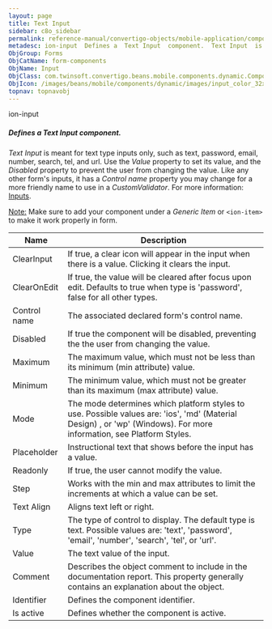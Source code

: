 ```yaml
---
layout: page
title: Text Input
sidebar: c8o_sidebar
permalink: reference-manual/convertigo-objects/mobile-application/components/form-components/text-input/
metadesc: ion-input  Defines a  Text Input  component.  Text Input  is meant for text type inputs only, such as text, password, email, number, search, tel, and 
ObjGroup: Forms
ObjCatName: form-components
ObjName: Input
ObjClass: com.twinsoft.convertigo.beans.mobile.components.dynamic.ComponentManager$1
ObjIcon: /images/beans/mobile/components/dynamic/images/input_color_32x32.png
topnav: topnavobj
---
```

ion-input
##### Defines a <i>Text Input</i> component.
<i>Text Input</i> is meant for text type inputs only, such as text, password, email, number, search, tel, and url.
Use the <i>Value</i> property to set its value, and the <i>Disabled</i> property to prevent the user from changing the value.
Like any other form's inputs, it has a <i>Control name</i> property you may change for a more friendly name to use in a <i>CustomValidator</i>.
 For more information: <a href='https://ionicframework.com/docs/v3/components/#inputs' target='_blank'>Inputs</a>.

<span class='orangetwinsoft'><u>Note:</u></span> Make sure to add your component under a <i>Generic Item</i> or <code>&lt;ion-item&gt;</code> to make it work properly in form.

Name | Description 
--- | ---
ClearInput | If true, a clear icon will appear in the input when there is a value. Clicking it clears the input.
ClearOnEdit | If true, the value will be cleared after focus upon edit. Defaults to true when type is 'password', false for all other types.
Control name | The associated declared form's control name.
Disabled | If true the component will be disabled, preventing the the user from changing the value.
Maximum | The maximum value, which must not be less than its minimum (min attribute) value.
Minimum | The minimum value, which must not be greater than its maximum (max attribute) value.
Mode | The mode determines which platform styles to use. Possible values are: 'ios', 'md' (Material Design) , or 'wp' (Windows). For more information, see Platform Styles.
Placeholder | Instructional text that shows before the input has a value.
Readonly | If true, the user cannot modify the value.
Step | Works with the min and max attributes to limit the increments at which a value can be set.
Text Align | Aligns text left or right.
Type | The type of control to display. The default type is text. Possible values are: 'text', 'password', 'email', 'number', 'search', 'tel', or 'url'.
Value | The text value of the input.
Comment | Describes the object comment to include in the documentation report.  This property generally contains an explanation about the object. 
Identifier | Defines the component identifier.  
Is active | Defines whether the component is active. 

